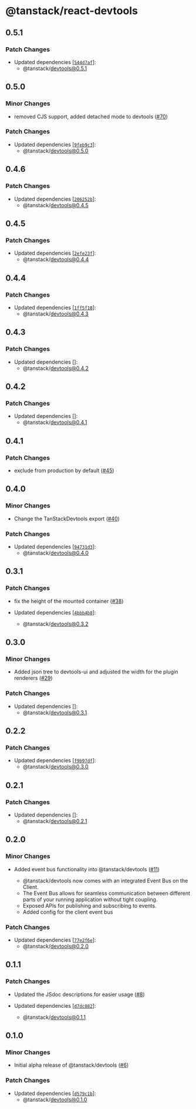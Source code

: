 # @tanstack/react-devtools

## 0.5.1

### Patch Changes

- Updated dependencies [[`544d7af`](https://github.com/TanStack/devtools/commit/544d7af30b163b52923dc678602645bb098b3009)]:
  - @tanstack/devtools@0.5.1

## 0.5.0

### Minor Changes

- removed CJS support, added detached mode to devtools ([#70](https://github.com/TanStack/devtools/pull/70))

### Patch Changes

- Updated dependencies [[`9feb9c3`](https://github.com/TanStack/devtools/commit/9feb9c33517bda2e515b00d423bedab2502c9981)]:
  - @tanstack/devtools@0.5.0

## 0.4.6

### Patch Changes

- Updated dependencies [[`206252b`](https://github.com/TanStack/devtools/commit/206252ba47ba8f9ad173bc7a2088bb96bfff0334)]:
  - @tanstack/devtools@0.4.5

## 0.4.5

### Patch Changes

- Updated dependencies [[`2efe23f`](https://github.com/TanStack/devtools/commit/2efe23f05f4b2be651de03d29f474be6ebfb0dc7)]:
  - @tanstack/devtools@0.4.4

## 0.4.4

### Patch Changes

- Updated dependencies [[`1ff5f18`](https://github.com/TanStack/devtools/commit/1ff5f18a49afb190b1457c938faeee71b078ddb6)]:
  - @tanstack/devtools@0.4.3

## 0.4.3

### Patch Changes

- Updated dependencies []:
  - @tanstack/devtools@0.4.2

## 0.4.2

### Patch Changes

- Updated dependencies []:
  - @tanstack/devtools@0.4.1

## 0.4.1

### Patch Changes

- exclude from production by default ([#45](https://github.com/TanStack/devtools/pull/45))

## 0.4.0

### Minor Changes

- Change the TanStackDevtools export ([#40](https://github.com/TanStack/devtools/pull/40))

### Patch Changes

- Updated dependencies [[`94731d3`](https://github.com/TanStack/devtools/commit/94731d397436d10d43d874f3aff5bf549db32e06)]:
  - @tanstack/devtools@0.4.0

## 0.3.1

### Patch Changes

- fix the height of the mounted container ([#38](https://github.com/TanStack/devtools/pull/38))

- Updated dependencies [[`4bbb4b8`](https://github.com/TanStack/devtools/commit/4bbb4b8715b89f7ad84fb137fdeebdf5a02569a3)]:
  - @tanstack/devtools@0.3.2

## 0.3.0

### Minor Changes

- Added json tree to devtools-ui and adjusted the width for the plugin renderers ([#29](https://github.com/TanStack/devtools/pull/29))

### Patch Changes

- Updated dependencies []:
  - @tanstack/devtools@0.3.1

## 0.2.2

### Patch Changes

- Updated dependencies [[`f9b97df`](https://github.com/TanStack/devtools/commit/f9b97dfbfdb3b6eccf51cba2655b8bd542f21bfa)]:
  - @tanstack/devtools@0.3.0

## 0.2.1

### Patch Changes

- Updated dependencies []:
  - @tanstack/devtools@0.2.1

## 0.2.0

### Minor Changes

- Added event bus functionality into @tanstack/devtools ([#11](https://github.com/TanStack/devtools/pull/11))

  - @tanstack/devtools now comes with an integrated Event Bus on the Client.
  - The Event Bus allows for seamless communication between different parts of your running application
    without tight coupling.
  - Exposed APIs for publishing and subscribing to events.
  - Added config for the client event bus

### Patch Changes

- Updated dependencies [[`77e2f6e`](https://github.com/TanStack/devtools/commit/77e2f6e8d3d5cc82b8d37fcc00c01078e9960003)]:
  - @tanstack/devtools@0.2.0

## 0.1.1

### Patch Changes

- Updated the JSdoc descriptions for easier usage ([#8](https://github.com/TanStack/devtools/pull/8))

- Updated dependencies [[`d7dc082`](https://github.com/TanStack/devtools/commit/d7dc08211dcaba9d226ad1963e812430530e6d35)]:
  - @tanstack/devtools@0.1.1

## 0.1.0

### Minor Changes

- Initial alpha release of @tanstack/devtools ([#6](https://github.com/TanStack/devtools/pull/6))

### Patch Changes

- Updated dependencies [[`d579c1b`](https://github.com/TanStack/devtools/commit/d579c1b01cdf9a9eac9bccb55e8e5ba7f6839485)]:
  - @tanstack/devtools@0.1.0
